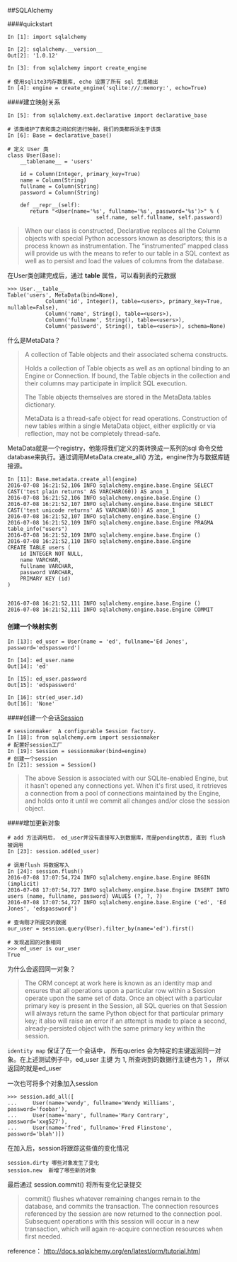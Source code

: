 ##SQLAlchemy 

####quickstart
	
	In [1]: import sqlalchemy
	
	In [2]: sqlalchemy.__version__
	Out[2]: '1.0.12'
	
	In [3]: from sqlalchemy import create_engine
	
	# 使用sqlite3内存数据库, echo 设置了所有 sql 生成输出
	In [4]: engine = create_engine('sqlite:///:memory:', echo=True)
	
####建立映射关系

	In [5]: from sqlalchemy.ext.declarative import declarative_base

	# 该类维护了表和类之间如何进行映射，我们的类都将派生于该类
	In [6]: Base = declarative_base()

	# 定义 User 类
	class User(Base):
	    __tablename__ = 'users'
	
	    id = Column(Integer, primary_key=True)
	    name = Column(String)
	    fullname = Column(String)
	    password = Column(String)
	
	    def __repr__(self):
	       return "<User(name='%s', fullname='%s', password='%s')>" % (
	                            self.name, self.fullname, self.password)
		

>When our class is constructed, Declarative replaces all the Column objects with special Python accessors known as descriptors; this is a process known as instrumentation. The “instrumented” mapped class will provide us with the means to refer to our table in a SQL context as well as to persist and load the values of columns from the database.


在User类创建完成后，通过 __table__ 属性，可以看到表的元数据

	>>> User.__table__ 
	Table('users', MetaData(bind=None),
	            Column('id', Integer(), table=<users>, primary_key=True, nullable=False),
	            Column('name', String(), table=<users>),
	            Column('fullname', String(), table=<users>),
	            Column('password', String(), table=<users>), schema=None)



什么是MetaData？
>A collection of Table objects and their associated schema constructs.
>
>Holds a collection of Table objects as well as an optional binding to an Engine or Connection. If bound, the Table objects in the collection and their columns may participate in implicit SQL execution.
>
>The Table objects themselves are stored in the MetaData.tables dictionary.
>
>MetaData is a thread-safe object for read operations. Construction of new tables within a single MetaData object, either explicitly or via reflection, may not be completely thread-safe.

MetaData就是一个registry，他能将我们定义的类转换成一系列的sql 命令交给database来执行。通过调用MetaData.create_all() 方法，engine作为与数据库链接源。
	
	In [11]: Base.metadata.create_all(engine)
	2016-07-08 16:21:52,106 INFO sqlalchemy.engine.base.Engine SELECT CAST('test plain returns' AS VARCHAR(60)) AS anon_1
	2016-07-08 16:21:52,106 INFO sqlalchemy.engine.base.Engine ()
	2016-07-08 16:21:52,107 INFO sqlalchemy.engine.base.Engine SELECT CAST('test unicode returns' AS VARCHAR(60)) AS anon_1
	2016-07-08 16:21:52,107 INFO sqlalchemy.engine.base.Engine ()
	2016-07-08 16:21:52,109 INFO sqlalchemy.engine.base.Engine PRAGMA table_info("users")
	2016-07-08 16:21:52,109 INFO sqlalchemy.engine.base.Engine ()
	2016-07-08 16:21:52,110 INFO sqlalchemy.engine.base.Engine 
	CREATE TABLE users (
		id INTEGER NOT NULL, 
		name VARCHAR, 
		fullname VARCHAR, 
		password VARCHAR, 
		PRIMARY KEY (id)
	)
	
	
	2016-07-08 16:21:52,111 INFO sqlalchemy.engine.base.Engine ()
	2016-07-08 16:21:52,111 INFO sqlalchemy.engine.base.Engine COMMIT
	
#### 创建一个映射实例

	In [13]: ed_user = User(name = 'ed', fullname='Ed Jones', password='edspassword')
	
	In [14]: ed_user.name
	Out[14]: 'ed'
	
	In [15]: ed_user.password
	Out[15]: 'edspassword'
	
	In [16]: str(ed_user.id)
	Out[16]: 'None'

####创建一个会话[Session](http://docs.sqlalchemy.org/en/latest/orm/session_api.html#sqlalchemy.orm.session.Session)


	# sessionmaker  A configurable Session factory.
	In [18]: from sqlalchemy.orm import sessionmaker
	# 配置好session工厂
	In [19]: Session = sessionmaker(bind=engine)
	# 创建一个session
	In [21]: session = Session()

>The above Session is associated with our SQLite-enabled Engine, but it hasn't opened any connections yet. When it's first used, it retrieves a connection from a pool of connections maintained by the Engine, and holds onto it until we commit all changes and/or close the session object.

####增加更新对象

	# add 方法调用后， ed_user并没有直接写入到数据库，而是pending状态, 直到 flush被调用
	In [23]: session.add(ed_user)
	
	# 调用flush 将数据写入
	In [24]: session.flush()
	2016-07-08 17:07:54,724 INFO sqlalchemy.engine.base.Engine BEGIN (implicit)
	2016-07-08 17:07:54,727 INFO sqlalchemy.engine.base.Engine INSERT INTO users (name, fullname, password) VALUES (?, ?, ?)
	2016-07-08 17:07:54,727 INFO sqlalchemy.engine.base.Engine ('ed', 'Ed Jones', 'edspassword')

	# 查询刚才所提交的数据
	our_user = session.query(User).filter_by(name='ed').first()
	
	# 发现返回的对象相同
	>>> ed_user is our_user
	True

为什么会返回同一对象？

>The ORM concept at work here is known as an identity map and ensures that all operations upon a particular row within a Session operate upon the same set of data. Once an object with a particular primary key is present in the Session, all SQL queries on that Session will always return the same Python object for that particular primary key; it also will raise an error if an attempt is made to place a second, already-persisted object with the same primary key within the session.

`identity map` 保证了在一个会话中， 所有queries 会为特定的主键返回同一对象。在上述测试例子中，ed_user 主键 为 1, 所查询到的数据行主键也为 1 ， 所以返回的就是ed_user

一次也可将多个对象加入session

	>>> session.add_all([
	...     User(name='wendy', fullname='Wendy Williams', password='foobar'),
	...     User(name='mary', fullname='Mary Contrary', password='xxg527'),
	...     User(name='fred', fullname='Fred Flinstone', password='blah')])

在加入后，session将跟踪这些值的变化情况

	session.dirty 哪些对象发生了变化
	session.new  新增了哪些新的对象

最后通过 session.commit() 将所有变化记录提交

>commit() flushes whatever remaining changes remain to the database, and commits the transaction. The connection resources referenced by the session are now returned to the connection pool. Subsequent operations with this session will occur in a new transaction, which will again re-acquire connection resources when first needed.



	
	
reference：
	http://docs.sqlalchemy.org/en/latest/orm/tutorial.html